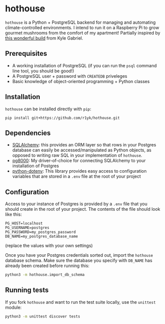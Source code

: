 # hothouse

`hothouse` is a Python + PostgreSQL backend for managing and automating climate-controlled environments. I intend to run it on a Raspberry Pi to grow gourmet mushrooms from the comfort of my apartment! Partially inspired by [this wonderful build](https://www.youtube.com/watch?v=z41Wy5ZF4O8) from Kyle Gabriel.

## Prerequisites
- A working installation of PostgreSQL (if you can run the `psql` command line tool, you should be good!)
- A PostgreSQL user + password with `CREATEDB` priveleges
- Basic knowledge of object-oriented programming + Python classes

## Installation
`hothouse` can be installed directly with `pip`:

`pip install git+https://github.com/r1yk/hothouse.git`

## Dependencies
- [SQLAlchemy](https://www.sqlalchemy.org/): this provides an ORM layer so that rows in your Postgres database can easily be accessed/manipulated as Python objects, as opposed to writing raw SQL in your implementation of `hothouse`.
- [pg8000](https://github.com/tlocke/pg8000): My driver-of-choice for connecting SQLAlchemy to your installation of Postgres
- [python-dotenv](https://pypi.org/project/python-dotenv/): This library provides easy access to configuration variables that are stored in a `.env` file at the root of your project 

## Configuration
Access to your instance of Postgres is provided by a `.env` file that you should create in the root of your project. The contents of the file should look like this:
```
PG_HOST=localhost
PG_USERNAME=postgres
PG_PASSWORD=my_postgres_password
DB_NAME=my_postgres_database_name
```
(replace the values with your own settings)

Once you have your Postgres credentials sorted out, import the `hothouse` database schema. Make sure the database you specify with `DB_NAME` has already been created before running this:
```sh
python3 -m hothouse.import_db_schema
```
## Running tests
If you fork `hothouse` and want to run the test suite locally, use the `unittest` module:
```sh
python3 -m unittest discover tests
```